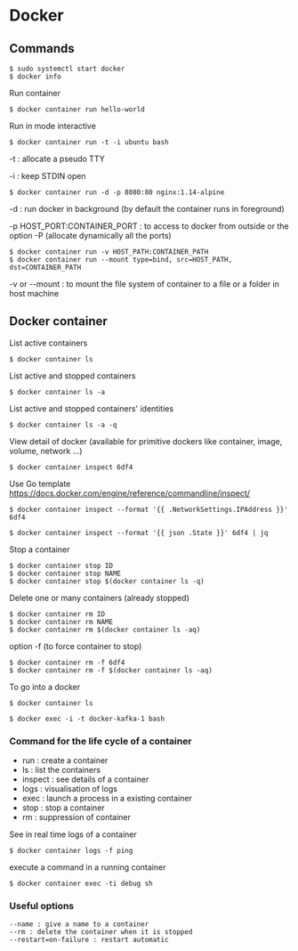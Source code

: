 # Docker

## Commands

````
$ sudo systemctl start docker
$ docker info
````

Run container

````
$ docker container run hello-world
````

Run in mode interactive

````
$ docker container run -t -i ubuntu bash
````
-t : allocate a pseudo TTY

-i : keep STDIN open



````
$ docker container run -d -p 8080:80 nginx:1.14-alpine
````

-d : run docker in background (by default the container runs in foreground)

-p HOST_PORT:CONTAINER_PORT : to access to docker from outside or the option -P (allocate dynamically all the ports)



````
$ docker container run -v HOST_PATH:CONTAINER_PATH
$ docker container run --mount type=bind, src=HOST_PATH, dst=CONTAINER_PATH

````

 -v or --mount : to mount the file system of container to a file or a folder in host machine


## Docker container


List active containers

````
$ docker container ls
````

List active and stopped containers

````
$ docker container ls -a
````

List active and stopped containers' identities

````
$ docker container ls -a -q
````

View detail of docker (available for primitive dockers like container, image, volume, network ...)
````
$ docker container inspect 6df4
````


Use Go template
https://docs.docker.com/engine/reference/commandline/inspect/
````
$ docker container inspect --format '{{ .NetworkSettings.IPAddress }}' 6df4

$ docker container inspect --format '{{ json .State }}' 6df4 | jq
````

Stop a container

````
$ docker container stop ID
$ docker container stop NAME
$ docker container stop $(docker container ls -q)
````


Delete one or many containers (already stopped)

````
$ docker container rm ID
$ docker container rm NAME
$ docker container rm $(docker container ls -aq)
````


option -f (to force container to stop)
````
$ docker container rm -f 6df4
$ docker container rm -f $(docker container ls -aq)
````

To go into a docker
````
$ docker container ls

$ docker exec -i -t docker-kafka-1 bash
````

### Command for the life cycle of a container

- run : create a container
- ls : list the containers
- inspect : see details of a container
- logs : visualisation of logs
- exec : launch a process in a existing container
- stop : stop a container
- rm : suppression of container

See in real time logs of a container 
````
$ docker container logs -f ping
````

execute a command in a running container 
````
$ docker container exec -ti debug sh
````

### Useful options

````
--name : give a name to a container 
--rm : delete the container when it is stopped 
--restart=on-failure : restart automatic 
````